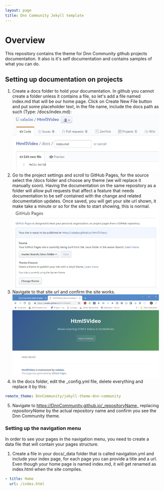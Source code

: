 ```yaml
---
layout: page
title: Dnn Community Jekyll template
---
```


# Overview
This repository contains the theme for Dnn Community github projects documentation. It also is it's self documentation and contains samples of what you can do.

## Setting up documentation on projects
1. Create a docs folder to hold your documentation. In github you cannot create a folder unless it contains a file, so let's add a file named index.md that will be our home page. Click on Create New File button and put some placeholder text, in the file name, include the docs path as such (Type: /docs/index.md):
![Create a docs folder](assets/images/Screenshots/Capture-create-docs-folder.jpg "Create a docs folder")
2. Go to the project settings and scroll to GitHub Pages, for the source select the /docs folder and choose any theme (we will replace it manually soon). Having the documentation on the same repository as a folder will allow pull requests that affect a feature that needs documentation to be self contained with the change and related documentation updates. Once saved, you will get your site url shown, it make take a minute or so for the site to start showing, this is normal.
![Set the github pages options](assets/images/Screenshots/Capture-gh-pages-settings.jpg "Set the github pages options")
3. Navigate to that site url and confirm the site works.
![Working site](assets/images/Screenshots/Capture-working-site.jpg "Working site")
4. In the docs folder, edit the _config.yml file, delete everything and replace it by this:
```yaml
remote_theme: DnnCommunity/jekyll-theme-dnn-community
```
5. Navigate to https://DnnCommunity.github.io/_repositoryName_ replacing _repositoryName_ by the actual repository name and confirm you see the Dnn Community theme.

### Setting up the navigation menu
In order to see your pages in the navigation menu, you need to create a data file that will contain your pages structure.
1. Create a file in your docs/_data folder that is called navigation.yml and include your index page, for each page you can provide a title and a url. Even though your home page is named index.md, it will get renamed as index.html when the site compiles.
```yaml
- title: Home
  url: /index.html
```